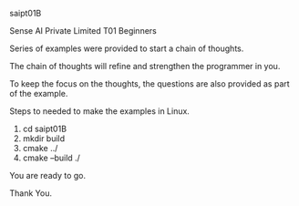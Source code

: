 saipt01B

Sense AI Private Limited T01 Beginners

Series of examples were provided to start a chain of thoughts. 

The chain of thoughts will refine and strengthen the programmer in you.
 
To keep the focus on the thoughts, the questions are also provided as part of the example.

Steps to needed to make the examples in Linux.

1.	cd <to the directory> saipt01B
2.	mkdir build
3.	cmake ../
4.	cmake –build ./

You are ready to go.

Thank You. 
